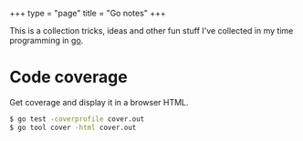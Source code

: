 +++
type = "page"
title = "Go notes"
+++

This is a collection tricks, ideas and other fun stuff I've collected in my time
programming in [go](https://golang.org).

# Code coverage

Get coverage and display it in a browser HTML.

```bash
$ go test -coverprofile cover.out
$ go tool cover -html cover.out
```
